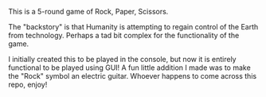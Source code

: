 This is a 5-round game of Rock, Paper, Scissors.

The "backstory" is that Humanity is attempting to regain control of the Earth from technology. Perhaps a tad bit complex for the functionality of the game.

I initially created this to be played in the console, but now it is entirely functional to be played using GUI! A fun little addition I made was to make the "Rock" symbol an electric guitar. Whoever happens to come across this repo, enjoy!
